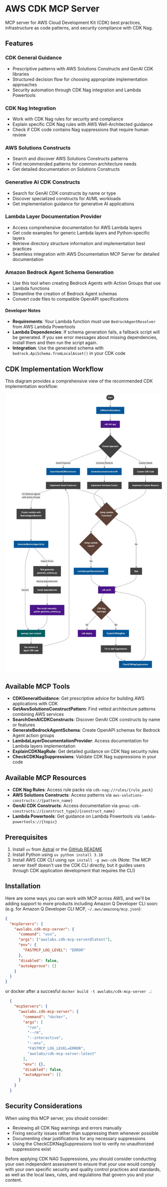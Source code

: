 # AWS CDK MCP Server

MCP server for AWS Cloud Development Kit (CDK) best practices, infrastructure as code patterns, and security compliance with CDK Nag.

## Features

### CDK General Guidance

- Prescriptive patterns with AWS Solutions Constructs and GenAI CDK libraries
- Structured decision flow for choosing appropriate implementation approaches
- Security automation through CDK Nag integration and Lambda Powertools

### CDK Nag Integration

- Work with CDK Nag rules for security and compliance
- Explain specific CDK Nag rules with AWS Well-Architected guidance
- Check if CDK code contains Nag suppressions that require human review

### AWS Solutions Constructs

- Search and discover AWS Solutions Constructs patterns
- Find recommended patterns for common architecture needs
- Get detailed documentation on Solutions Constructs

### Generative AI CDK Constructs

- Search for GenAI CDK constructs by name or type
- Discover specialized constructs for AI/ML workloads
- Get implementation guidance for generative AI applications

### Lambda Layer Documentation Provider

- Access comprehensive documentation for AWS Lambda layers
- Get code examples for generic Lambda layers and Python-specific layers
- Retrieve directory structure information and implementation best practices
- Seamless integration with AWS Documentation MCP Server for detailed documentation

### Amazon Bedrock Agent Schema Generation

- Use this tool when creating Bedrock Agents with Action Groups that use Lambda functions
- Streamline the creation of Bedrock Agent schemas
- Convert code files to compatible OpenAPI specifications

#### Developer Notes

- **Requirements**: Your Lambda function must use `BedrockAgentResolver` from AWS Lambda Powertools
- **Lambda Dependencies**: If schema generation fails, a fallback script will be generated. If you see error messages about missing dependencies, install them and then run the script again.
- **Integration**: Use the generated schema with `bedrock.ApiSchema.fromLocalAsset()` in your CDK code

## CDK Implementation Workflow

This diagram provides a comprehensive view of the recommended CDK implementation workflow:

![CDK Implementation Workflow](asset/cdk-flow.jpg)

## Available MCP Tools

- **CDKGeneralGuidance**: Get prescriptive advice for building AWS applications with CDK
- **GetAwsSolutionsConstructPattern**: Find vetted architecture patterns combining AWS services
- **SearchGenAICDKConstructs**: Discover GenAI CDK constructs by name or features
- **GenerateBedrockAgentSchema**: Create OpenAPI schemas for Bedrock Agent action groups
- **LambdaLayerDocumentationProvider**: Access documentation for Lambda layers implementation
- **ExplainCDKNagRule**: Get detailed guidance on CDK Nag security rules
- **CheckCDKNagSuppressions**: Validate CDK Nag suppressions in your code

## Available MCP Resources

- **CDK Nag Rules**: Access rule packs via `cdk-nag://rules/{rule_pack}`
- **AWS Solutions Constructs**: Access patterns via `aws-solutions-constructs://{pattern_name}`
- **GenAI CDK Constructs**: Access documentation via `genai-cdk-constructs://{construct_type}/{construct_name}`
- **Lambda Powertools**: Get guidance on Lambda Powertools via `lambda-powertools://{topic}`

## Prerequisites

1. Install `uv` from [Astral](https://docs.astral.sh/uv/getting-started/installation/) or the [GitHub README](https://github.com/astral-sh/uv#installation)
2. Install Python using `uv python install 3.10`
3. Install AWS CDK CLI using `npm install -g aws-cdk` (Note: The MCP server itself doesn't use the CDK CLI directly, but it guides users through CDK application development that requires the CLI)

## Installation

Here are some ways you can work with MCP across AWS, and we'll be adding support to more products including Amazon Q Developer CLI soon: (e.g. for Amazon Q Developer CLI MCP, `~/.aws/amazonq/mcp.json`):

```json
{
  "mcpServers": {
    "awslabs.cdk-mcp-server": {
      "command": "uvx",
      "args": ["awslabs.cdk-mcp-server@latest"],
      "env": {
        "FASTMCP_LOG_LEVEL": "ERROR"
      },
      "disabled": false,
      "autoApprove": []
    }
  }
}
```

or docker after a succesful `docker build -t awslabs/cdk-mcp-server .`:

```json
  {
    "mcpServers": {
      "awslabs.cdk-mcp-server": {
        "command": "docker",
        "args": [
          "run",
          "--rm",
          "--interactive",
          "--env",
          "FASTMCP_LOG_LEVEL=ERROR",
          "awslabs/cdk-mcp-server:latest"
        ],
        "env": {},
        "disabled": false,
        "autoApprove": []
      }
    }
  }
```

## Security Considerations

When using this MCP server, you should consider:

- Reviewing all CDK Nag warnings and errors manually
- Fixing security issues rather than suppressing them whenever possible
- Documenting clear justifications for any necessary suppressions
- Using the CheckCDKNagSuppressions tool to verify no unauthorized suppressions exist

Before applying CDK NAG Suppressions, you should consider conducting your own independent assessment to ensure that your use would comply with your own specific security and quality control practices and standards, as well as the local laws, rules, and regulations that govern you and your content.

